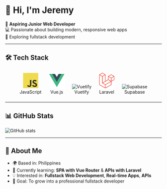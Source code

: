 # 👋 Hi, I'm Jeremy

🌱 **Aspiring Junior Web Developer**  
💻 Passionate about building modern, responsive web apps  
🚀 Exploring fullstack development

---

## 🛠 Tech Stack


<p align="center">
  <span style="display:inline-block; margin:10px; text-align:center;">
    <img src="https://raw.githubusercontent.com/devicons/devicon/master/icons/javascript/javascript-original.svg" width="50" height="50" alt="JavaScript"/><br/>
    JavaScript
  </span>
  <span style="display:inline-block; margin:10px; text-align:center;">
    <img src="https://raw.githubusercontent.com/devicons/devicon/master/icons/vuejs/vuejs-original.svg" width="50" height="50" alt="Vue.js"/><br/>
    Vue.js
  </span>
  <span style="display:inline-block; margin:10px; text-align:center;">
    <img src="https://cdn.vuetifyjs.com/images/logos/vuetify-logo-light.svg" width="50" height="50" alt="Vuetify"/><br/>
    Vuetify
  </span>
  <span style="display:inline-block; margin:10px; text-align:center;">
    <img src="https://raw.githubusercontent.com/devicons/devicon/master/icons/laravel/laravel-original.svg" width="50" height="50" alt="Laravel"/><br/>
    Laravel
  </span>
  <span style="display:inline-block; margin:10px; text-align:center;">
    <img src="https://avatars.githubusercontent.com/u/54469796?s=200&v=4" width="50" height="50" alt="Supabase"/><br/>
    Supabase
  </span>
</p>


---

## 📊 GitHub Stats

<p align="left">
  <img src="https://github-readme-stats.vercel.app/api?username=jeremydanielestrada&show_icons=true&theme=radical" alt="GitHub stats" />
</p>

---

## 📌 About Me
- 🌍 Based in: Philippines  
- 🔭 Currently learning: **SPA with Vue Router** & **APIs with Laravel**  
- 💡 Interested in: **Fullstack Web Development**, **Real-time Apps**, **APIs**  
- 🎯 Goal: To grow into a professional fullstack developer  




